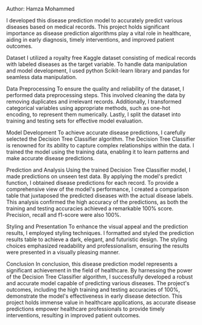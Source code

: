 Author: Hamza Mohammed

I developed this disease prediction model to accurately predict various diseases based on medical records. This project holds significant importance as disease prediction algorithms play a vital role in healthcare, aiding in early diagnosis, timely interventions, and improved patient outcomes.

Dataset
I utilized a royalty free Kaggle dataset consisting of medical records with labeled diseases as the target variable. To handle data manipulation and model development, I used python Scikit-learn library and pandas for seamless data manipulation.

Data Preprocessing
To ensure the quality and reliability of the dataset, I performed data preprocessing steps. This involved cleaning the data by removing duplicates and irrelevant records. Additionally, I transformed categorical variables using appropriate methods, such as one-hot encoding, to represent them numerically. Lastly, I split the dataset into training and testing sets for effective model evaluation.

Model Development
To achieve accurate disease predictions, I carefully selected the Decision Tree Classifier algorithm. The Decision Tree Classifier is renowned for its ability to capture complex relationships within the data. I trained the model using the training data, enabling it to learn patterns and make accurate disease predictions.

Prediction and Analysis
Using the trained Decision Tree Classifier model, I made predictions on unseen test data. By applying the model's predict function, I obtained disease predictions for each record. To provide a comprehensive view of the model's performance, I created a comparison table that juxtaposed the predicted diseases with the actual disease labels. This analysis confirmed the high accuracy of the predictions, as both the training and testing accuracies achieved a remarkable 100% score. Precision, recall and f1-score were also 100%.

Styling and Presentation
To enhance the visual appeal and the prediction results, I employed  styling techniques. I formatted and styled the prediction results table to achieve a dark, elegant, and futuristic design. The styling choices emphasized readability and professionalism, ensuring the results were presented in a visually pleasing manner.

Conclusion
In conclusion, this disease prediction model represents a significant achievement in the field of healthcare. By harnessing the power of the Decision Tree Classifier algorithm, I successfully developed a robust and accurate model capable of predicting various diseases. The project's outcomes, including the high training and testing accuracies of 100%, demonstrate the model's effectiveness in early disease detection. This project holds immense value in healthcare applications, as accurate disease predictions empower healthcare professionals to provide timely interventions, resulting in improved patient outcomes.

